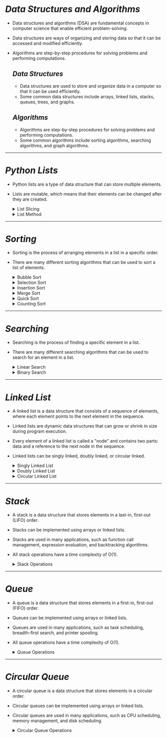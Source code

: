 # *Data Structures and Algorithms*

- Data structures and algorithms (DSA) are fundamental concepts in computer science that enable efficient problem-solving. 
- Data structures are ways of organizing and storing data so that it can be accessed and modified efficiently. 
- Algorithms are step-by-step procedures for solving problems and performing computations.

    ## *Data Structures*
    - Data structures are used to store and organize data in a computer so that it can be used efficiently.
    - Some common data structures include arrays, linked lists, stacks, queues, trees, and graphs.

    ## *Algorithms*
    - Algorithms are step-by-step procedures for solving problems and performing computations.
    - Some common algorithms include sorting algorithms, searching algorithms, and graph algorithms.
***

# *Python Lists*
- Python lists are a type of data structure that can store multiple elements.
- Lists are mutable, which means that their elements can be changed after they are created.

    <details> 
    <summary> List  Slicing </summary>

    ## *List Slicing*
    - List slicing is a way to access a subset of elements from a list.
    - List slicing uses the syntax `list[start:end:step]` to specify the start index, end index, and step size.
    - ```python
        list = [1, 2, 3, 4, 5]
        print(list[1:4]) # Output: [2, 3, 4]
      ```
    ***
    </details>

    <details> 
    <summary> List Method </summary>

    ## *List Method*
    - Python lists have many built-in methods that can be used to modify and manipulate lists.
    - Some common list methods include `append()`, `extend()`, `insert()`, `remove()`, `pop()`, `index()`, `count()`, `sort()`, and `reverse()`.

      ### *List Append*
      - The `append()` method adds an element to the end of a list.
      - ```python
          list = [1, 2, 3]
          list.append(4)
          print(list) # Output: [1, 2, 3, 4]
        ```
    
      ### *List Extend*
      - The `extend()` method adds the elements of one list to the end of another list.
      - ```python
          list1 = [1, 2, 3]
          list2 = [4, 5, 6]
          list1.extend(list2)
          print(list1) # Output: [1, 2, 3, 4, 5, 6]
        ```
      
      ### *List Pop*
      - The `pop()` method removes and returns the element at a specified index.
      - ```python
          list = [1, 2, 3, 4]
          element = list.pop(2)
          print(element) # Output: 3
          print(list) # Output: [1, 2, 4]
        ```
      
      ### *List Insert*
      - The `insert()` method inserts an element at a specified index.
      - ```python
          list = [1, 2, 3, 4]
          list.insert(2, 5)
          print(list) # Output: [1, 2, 5, 3, 4]
        ```
      
      ### *List Remove*
      - The `remove()` method removes the first occurrence of a specified element from a list.
      - ```python
          list = [1, 2, 3, 4, 3]
          list.remove(3)
          print(list) # Output: [1, 2, 4, 3]
        ```
      
      ### *List Index*
      - The `index()` method returns the index of the first occurrence of a specified element in a list.
      - ```python
          list = [1, 2, 3, 4]
          index = list.index(3)
          print(index) # Output: 2
        ```

      ### *List Count*
      - The `count()` method returns the number of occurrences of a specified element in a list.
      - ```python
          list = [1, 2, 3, 4, 3]
          count = list.count(3)
          print(count) # Output: 2
        ```
      
      ### *List Sort*
      - The `sort()` method sorts the elements of a list in ascending order.
      - ```python
          list = [3, 1, 4, 1, 5, 9, 2, 6, 5]
          list.sort()
          print(list) # Output: [1, 1, 2, 3, 4, 5, 5, 6, 9]
        ```
      
      ### *List Reverse*
      - The `reverse()` method reverses the order of the elements in a list.
      - ```python
          list = [1, 2, 3, 4]
          list.reverse()
          print(list) # Output: [4, 3, 2, 1]
        ```
***
</details>

# *Sorting*

- Sorting is the process of arranging elements in a list in a specific order.
- There are many different sorting algorithms that can be used to sort a list of elements.

  <details>
  <summary> Bubble Sort </summary>
  
  ## *Bubble Sort*
  - Bubble sort is a simple sorting algorithm that repeatedly steps through the list, compares adjacent elements, and swaps them if they are in the wrong order.
  - The algorithm continues to pass through the list until no swaps are needed, indicating that the list is sorted.
  - Bubble sort has a time complexity of O(n^2) in the worst case.
  - Bubble sort space complexity is O(1).
  - Bubble sort is not a practical sorting algorithm for large lists.
  - *[Code](Code/Sorting/Bubble_Sort.py)*
  ![alt text](images/Bubble_Sort.png)
  ![alt text](images/Bubble_Sort2.png)
  ***
  </details>
  
  <details>
  <summary> Selection Sort </summary>

  ## *Selection Sort*
  - Selection sort is a simple sorting algorithm that repeatedly selects the minimum element from an unsorted portion of the list and swaps it with the first unsorted element.
  - The algorithm divides the list into a sorted and an unsorted portion, with the sorted portion growing from left to right.
  - Selection sort has a time complexity of O(n^2) in the worst case.
  - Selection sort space complexity is O(1).
  - Selection sort is not a practical sorting algorithm for large lists.
  - *[Code](Code/Sorting/Selection_Sort.py)*
  ![alt text](images/Selection_Sort.png)
  ![alt text](images/Selection_Sort2.png)
  ***
  </details>
  
  <details>
  <summary> Insertion Sort </summary>

  ## *Insertion Sort*
  - Insertion sort is a simple sorting algorithm that works by building a sorted list one element at a time.
  - The algorithm iterates over the list, removing one element at a time and inserting it into its correct position in the sorted portion of the list.
  - Insertion sort has a time complexity of O(n^2) in the worst case.
  - Insertion sort space complexity is O(1).
  - Insertion sort is efficient for small lists or nearly sorted lists.
  - *[Code](Code/Sorting/Insertion_Sort.py)*
  ![alt text](images/Insertion_Sort.png)
  ![alt text](images/Insertion_Sort2.png)
  ***
  </details>

  <details>
  <summary> Merge Sort </summary>

  ## *Merge Sort*
  - Merge sort is a divide-and-conquer sorting algorithm that recursively divides the list into smaller sublists, sorts the sublists, and then merges them back together.
  - The algorithm uses a "merge" operation to combine two sorted sublists into a single sorted list.
  - Merge sort has a time complexity of O(n log n) in the worst case.
  - Merge sort space complexity is O(n).
  - Merge sort is a stable sorting algorithm that is efficient for large lists.
  - *[Code](Code/Sorting/Merge_Sort.py)*
  ![alt text](images/Merge_Sort.png)
  ![alt text](images/Merge_Sort2.png)
  ![alt text](images/Merge_Sort3.png)
  ![alt text](images/Merge_Sort4.png)
  - ***Working of  Code***
  ![alt text](images/Merge_Sort5.png)
  ***
  </details>

  <details>
  <summary> Quick Sort </summary>

  ## *Quick Sort*
  - Quick sort is a divide-and-conquer sorting algorithm that recursively divides the list into smaller sublists, sorts the sublists, and then combines them back together.
  - The algorithm uses a "pivot" element to partition the list into two sublists, with elements less than the pivot on one side and elements greater than the pivot on the other side.
  - Quick sort has a time complexity of O(n log n) in the average case and O(n^2) in the worst case.
  - Quick sort space complexity is O(log n).
  - Quick sort is an efficient sorting algorithm that deals with diverse data.
  - *[Code](Code/Sorting/Quick_Sort.py)*
  ![alt text](images/Quick_Sort.png)
  ![alt text](images/Quick_Sort2.png)
  ![alt text](images/Quick_Sort3.png)
  ![alt text](images/Quick_Sort4.png)
  ***
  </details>

  <details>
  <summary> Counting Sort </summary>

  ## *Counting Sort*
  - Counting sort is a non-comparison-based sorting algorithm that works by counting the number of occurrences of each element in the list.
  - The algorithm then uses this information to construct a sorted list.
  - Counting sort has a time complexity of O(n + k) in the best and average cases and O(n + k) in the worst case, where k is the range of the input.
  - Counting sort space complexity is O(n + k).
  - Counting sort is efficient for sorting lists with a small range of integers and non-negative values.
  - *[Code](Code/Sorting/Counting_Sort.py)*
  ![alt text](images/Counting_Sort.png)
  ![alt text](images/Counting_Sort2.png)
  ![alt text](images/Counting_Sort3.png)
  ***
  </details>
***
</details>

# *Searching*

- Searching is the process of finding a specific element in a list.
- There are many different searching algorithms that can be used to search for an element in a list.

  <details>
  <summary> Linear Search </summary>

  ## *Linear Search*
  - Linear search is a simple searching algorithm that sequentially checks each element in a list until the target element is found.
  - The algorithm has a time complexity of O(n) in the worst case, where n is the number of elements in the list.
  - Linear search is inefficient for large lists but works well for unsorted lists.
  - *[Code](Code/Searching/Linear_Search.py)*
  ![alt text](images/Linear_Search.png)
  ***
  </details>

  <details>
  <summary> Binary Search </summary>

  ## *Binary Search*
  - Binary search is a searching algorithm that works by repeatedly dividing the list in half and comparing the target element with the middle element.
  - The algorithm requires the list to be sorted in ascending order.
  - Binary search has a time complexity of O(log n) in the worst case, where n is the number of elements in the list.
  - Binary search is efficient for large lists and works well for sorted lists.
  - *[Code](Code/Searching/Binary_Search.py)*
  ![alt text](images/Binary_Search.png)
  ![alt text](images/Binary_Search2.png)
  ![alt text](images/Binary_Search3.png)
  ***
  </details>
***

# *Linked List*

- A linked list is a data structure that consists of a sequence of elements, where each element points to the next element in the sequence.
- Linked lists are dynamic data structures that can grow or shrink in size during program execution.
- Every element of a linked list is called a "node" and contains two parts: data and a reference to the next node in the sequence.
- Linked lists can be singly linked, doubly linked, or circular linked.

  <details>
  <summary> Singly Linked List </summary>

  ## *Singly Linked List*
  - A singly linked list is a type of linked list where each node points to the next node in the sequence.
  - The last node in the list points to a null reference.
  - Singly linked lists can be used to implement stacks, queues, and other data structures.
  - *[Code](Code/LinkedList/Singly_Linked_List.py)*
  ![alt text](images/Singly_Linked_List.png)
 

  ### *Singly Linked List Operations*
  
  - **Insertion**
    - *[Code](Code/LinkedList/Insertion_Singly_Linked_List.py)*
    <details>
    <summary> Insertion at the beginning of the list </summary>

    - Time Complexity: O(1)
      ![alt text](images/Insert_Beginning.png)
      ![alt text](images/Insert_Beginning2.png)
    </details>

    <details>
    <summary> Insertion at the end of the list </summary>

    - Time Complexity: O(n)
      ![alt text](images/Insert_End.png)
    </details>

    <details>
    <summary> Insertion at a specific position in the list </summary>

    - Time Complexity: O(n)
      ![alt text](images/Insert_Position.png)
      ![alt text](images/Insert_Position2.png)
    </details>

  - **Deletion**
    - *[Code](Code/LinkedList/Deletion_Singly_Linked_List.py)*
    <details>
    <summary> Deletion at the beginning of the list </summary>

    - Time Complexity: O(1)
      ![alt text](images/Delete_Beginning.png)
    </details>
    
    <details>
    <summary> Deletion at the end of the list </summary>

    - Time Complexity: O(n)
    </details>

    <details>
    <summary> Deletion at a specific position in the list </summary>

    - Time Complexity: O(n)
      ![alt text](images/Delete_Position.png)
    </details>
  </details>

  <details>
  <summary> Doubly Linked List </summary>

  ## *Doubly Linked List*
  - A doubly linked list is a type of linked list where each node points to both the next and previous nodes in the sequence.
  - The first node in the list points to a null reference, and the last node points to a null reference.
  - Doubly linked lists can be used to implement stacks, queues, and other data structures.
  - *[Code](Code/LinkedList/Doubly_Linked_List.py)*
  ![alt text](images/Doubly_Linked_List.png)

  ### *Doubly Linked List Operations*

  - **Insertion**
    - *[Code](Code/LinkedList/Insertion_Doubly_Linked_List.py)*
    <details>
    <summary> Insertion at the beginning of the list </summary>

    - Time Complexity: O(1)
      ![alt text](images/Insert_Beginning_Doubly.png)
      ![alt text](images/Insert_Beginning_Doubly2.png)
    </details>

    <details>
    <summary> Insertion at the end of the list </summary>

    - Time Complexity: O(n)
      ![alt text](images/Insert_End_Doubly.png)
      ![alt text](images/Insert_End_Doubly2.png)
    </details>

    <details>
    <summary> Insertion at a specific position in the list </summary>

    - Time Complexity: O(n)
      ![alt text](images/Insert_Position_Doubly.png)
      ![alt text](images/Insert_Position_Doubly2.png)
    </details>
  
  - **Deletion**
    - *[Code](Code/LinkedList/Deletion_Doubly_Linked_List.py)*
    <details>
    <summary> Deletion at the beginning of the list </summary>

    - Time Complexity: O(1)
      ![alt text](images/Delete_Beginning_Doubly.png)
    </details>

    <details>
    <summary> Deletion at the end of the list </summary>

    - Time Complexity: O(n)
      ![alt text](images/Delete_End_Doubly.png)
    </details>

    <details>
    <summary> Deletion at a specific position in the list </summary>

    - Time Complexity: O(n)
      ![alt text](images/Delete_Position_Doubly.png)
      ![alt text](images/Delete_Position_Doubly2.png)
    </details>

  </details>

  <details>
  <summary> Circular Linked List </summary>
  
  ## *Circular Linked List*
  - A circular linked list is a type of linked list where the last node points back to the first node in the sequence.
  - Circular linked lists can be used to implement circular buffers, scheduling algorithms, and other data structures.
  - *[Code](Code/LinkedList/Circular_Linked_List.py)*
  ![alt text](images/Circular_Linked_List.png)

  ### *Circular Linked List Operations*

  - **Insertion**
    - *[Code](Code/LinkedList/Insertion_Circular_Linked_List.py)*
    <details>
    <summary> Insertion at the beginning of the list </summary>

    - Time Complexity: O(1)
      ![alt text](images/Insert_Beginning_Circular.png)
    </details>

    <details>
    <summary> Insertion at the end of the list </summary>

    - Time Complexity: O(n)
      ![alt text](images/Insert_End_Circular.png)
    </details>

    <details>
    <summary> Insertion at a specific position in the list </summary>

    - Time Complexity: O(n)
      ![alt text](images/Insert_Position_Circular.png)
      ![alt text](images/Insert_Position_Circular2.png)
    </details>

  - **Deletion**
    - *[Code](Code/LinkedList/Deletion_Circular_Linked_List.py)*
    <details>
    <summary> Deletion at the beginning of the list </summary>

    - Time Complexity: O(1)
      ![alt text](images/Delete_Beginning_Circular.png)
      ![alt text](images/Delete_Beginning_Circular2.png)
    </details>

    <details>
    <summary> Deletion at the end of the list </summary>

    - Time Complexity: O(n)
      <!-- ![alt text](images/Delete_End_Circular.png) -->
    </details>

    <details>
    <summary> Deletion at a specific position in the list </summary>

    - Time Complexity: O(n)
      ![alt text](images/Delete_Position_Circular.png)
      ![alt text](images/Delete_Position_Circular2.png)
    </details>
  </details>
***

# *Stack*

- A stack is a data structure that stores elements in a last-in, first-out (LIFO) order.
- Stacks can be implemented using arrays or linked lists.
- Stacks are used in many applications, such as function call management, expression evaluation, and backtracking algorithms.
- All stack operations have a time complexity of O(1).

  <details>
  <summary>Stack Operations</summary>

  ## *Stack Operations*
  - **Push**
    - The `push()` operation adds an element to the top of the stack.
    

  - **Pop**
    - The `pop()` operation removes and returns the element at the top of the stack.

  - **Peek**
    - The `peek()` operation returns the element at the top of the stack without removing it.

  - **isFull**
    - The `isFull()` operation checks if the stack is full.

  - **Size**
    - The `size()` operation returns the number of elements in the stack. 
  </details>
--- 

# *Queue*

- A queue is a data structure that stores elements in a first-in, first-out (FIFO) order.
- Queues can be implemented using arrays or linked lists.
- Queues are used in many applications, such as task scheduling, breadth-first search, and printer spooling.
- All queue operations have a time complexity of O(1).

  <details>
  <summary>Queue Operations</summary>

  ## *Queue Operations*
  - **Enqueue**
    - The `enqueue()` operation adds an element to the back of the queue.
    
  - **Dequeue**
    - The `dequeue()` operation removes and returns the element at the front of the queue.

  - **Peek**
    - The `peek()` operation returns the element at the front of the queue without removing it.

  - **isEmpty**
    - The `isEmpty()` operation checks if the queue is empty.

  - **Size**
    - The `size()` operation returns the number of elements in the queue. 
  </details>

---

# *Circular Queue*

- A circular queue is a data structure that stores elements in a circular order.
- Circular queues can be implemented using arrays or linked lists.
- Circular queues are used in many applications, such as CPU scheduling, memory management, and disk scheduling.

  <details>
  <summary>Circular Queue Operations</summary>

  ## *Circular Queue Operations*
  - **Enqueue**
    - The `enqueue()` operation adds an element to the back of the queue.
    
  - **Dequeue**
    - The `dequeue()` operation removes and returns the element at the front of the queue.

  - **Peek**
    - The `peek()` operation returns the element at the front of the queue without removing it.

  - **isFull**
    - The `isFull()` operation checks if the queue is full.

  - **isEmpty**
    - The `isEmpty()` operation checks if the queue is empty.

  - **Size**
    - The `size()` operation returns the number of elements in the queue. 
  </details>